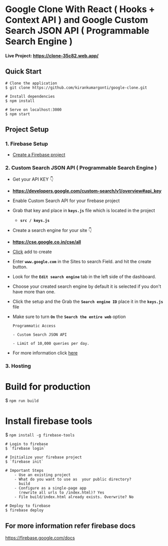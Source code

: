 # Google Clone With React ( Hooks + Context API ) and Google Custom Search JSON API ( Programmable Search Engine )

#### **Live Project: https://clone-35c82.web.app/**

## Quick Start

    # Clone the application
    $ git clone https://github.com/kirankumargonti/google-clone.git

    # Install dependencies
    $ npm install

    # Serve on localhost:3000
    $ npm start

## Project Setup

### 1. Firebase Setup

- [Create a Firebase project ](https://firebase.google.com/docs/web/setup#create-firebase-project) 

### 2. Custom Search JSON API  ( Programmable Search Engine )
- Get your API KEY 👇
- **https://developers.google.com/custom-search/v1/overview#api_key**
- Enable Custom Search API for your firebase project
- Grab that key and place in **`keys.js`** file which is located in the project
    - **`src / keys.js`**
- Create a search engine for your site 👇
- **https://cse.google.co.in/cse/all**
- [Click](https://cse.google.co.in/cse/create/new) add to create
- Enter **`www.google.com`** in the Sites to search Field. and  hit the create button.
- Look for the **`Edit search engine`** tab in the left side of the dashboard.
- Choose your created search engine by default it is selected if you don't have more than one.
- Click  the setup and the Grab the **`Search engine ID`** place it in the **`keys.js`** file
- Make sure to turn **`On`** the **`Search the entire web`** option

    ```
    Programmatic Access

    - Custom Search JSON API

    - Limit of 10,000 queries per day.
    ```

- For more information click [here](https://developers.google.com/custom-search/v1/overview)

    
### 3. Hosting 
# Build for production
 $ `npm run build`

# Install firebase tools
 $ `npm install -g firebase-tools`

    # Login to firebase
    $ `firebase login`

    # Initialize your firebase project
    $ `firebase init`

    # Important Steps
        - Use an existing project
        - What do you want to use as  your public directory?
          build
        - Configure as a single-page app 
          (rewrite all urls to /index.html)? Yes
        - File build/index.html already exists. Overwrite? No

    # Deploy to firebase
    $ firebase deploy
## For more information refer firebase docs 
https://firebase.google.com/docs